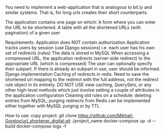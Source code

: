 You need to implement a web-application that is analogous to bit.ly and similar systems.
That is, for long urls creates their short counterparts.

The application contains one page on which:
A form where you can enter the URL to be shortened.
A table with all the shortened URLs (with pagination) of a given user

Requirements:
Application does NOT contain authorization
Application tracks users by session (use Django sessions) i.e. each user has his own set of redirects (rules)
The data is stored in MySQL
When accessing a compressed URL, the application redirects (server-side redirect) to the appropriate URL (which is compressed)
The user can optionally specify their subpart. If there is already an subpart in use, user should be informed.
Django implementation
Caching of redirects in redis. Need to save the shortened url mapping to the redirect with the full address, not the redirect rule object in its entirety. DO NOT USE view caching, QuerySets, or any other high-level methods which just involve setting a couple of attributes in the application configuration
Cleaning old rules on a schedule:
deleting entries from MySQL; 
purging redirects from Redis can be implemented either together with MySQL purging or by TTL

How to use:
copy project: git clone https://github.com/Mikhail-Gorelov/url_shortener_digital.git ./project_name
docker-compose up -d --build
docker-compose logs -f
